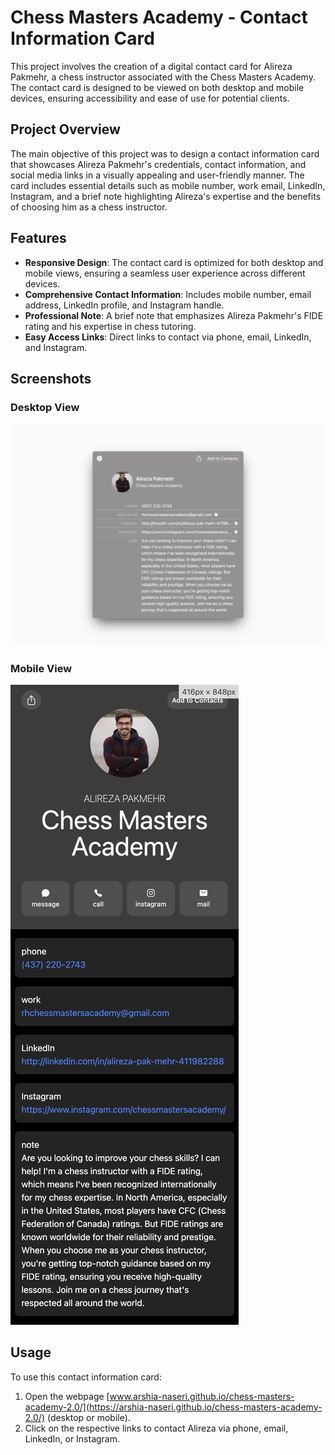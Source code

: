 # Chess Masters Academy - Contact Information Card

This project involves the creation of a digital contact card for Alireza Pakmehr, a chess instructor associated with the Chess Masters Academy. The contact card is designed to be viewed on both desktop and mobile devices, ensuring accessibility and ease of use for potential clients.

## Project Overview

The main objective of this project was to design a contact information card that showcases Alireza Pakmehr's credentials, contact information, and social media links in a visually appealing and user-friendly manner. The card includes essential details such as mobile number, work email, LinkedIn, Instagram, and a brief note highlighting Alireza's expertise and the benefits of choosing him as a chess instructor.

## Features

- **Responsive Design**: The contact card is optimized for both desktop and mobile views, ensuring a seamless user experience across different devices.
- **Comprehensive Contact Information**: Includes mobile number, email address, LinkedIn profile, and Instagram handle.
- **Professional Note**: A brief note that emphasizes Alireza Pakmehr's FIDE rating and his expertise in chess tutoring.
- **Easy Access Links**: Direct links to contact via phone, email, LinkedIn, and Instagram.

## Screenshots

### Desktop View

![Desktop View](public/Desktop-ChessMastersAcademy.jpeg)

### Mobile View

![Mobile View](public/phone-ChessMastersAcademy.jpeg)

## Usage

To use this contact information card:

1. Open the webpage [www.arshia-naseri.github.io/chess-masters-academy-2.0/](https://arshia-naseri.github.io/chess-masters-academy-2.0/) (desktop or mobile).
2. Click on the respective links to contact Alireza via phone, email, LinkedIn, or Instagram.

<!-- ## Contact

For any queries or further information, please contact Alireza Pakmehr at:

- **Mobile**: (437) 220-2743
- **Email**: rhchessmastersacademy@gmail.com
- **LinkedIn**: [Alireza Pakmehr](http://linkedin.com/in/alireza-pak-mehr-411982288)
- **Instagram**: [Chess Masters Academy](https://www.instagram.com/chessmastersacademy/) -->

